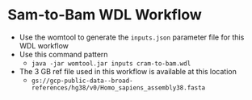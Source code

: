 # Sam-to-Bam WDL Workflow

- Use the womtool to generate the `inputs.json` parameter file for this WDL workflow
- Use this command pattern
  - `java -jar womtool.jar inputs cram-to-bam.wdl`
- The 3 GB ref file used in this workflow is available at this location
  - `gs://gcp-public-data--broad-references/hg38/v0/Homo_sapiens_assembly38.fasta`

